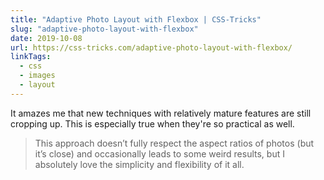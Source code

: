 ```yaml
---
title: "Adaptive Photo Layout with Flexbox | CSS-Tricks"
slug: "adaptive-photo-layout-with-flexbox"
date: 2019-10-08
url: https://css-tricks.com/adaptive-photo-layout-with-flexbox/
linkTags:
  - css
  - images
  - layout
---
```


It amazes me that new techniques with relatively mature features are still cropping up. This is especially true when they're so practical as well.

> This approach doesn’t fully respect the aspect ratios of photos (but it’s close) and occasionally leads to some weird results, but I absolutely love the simplicity and flexibility of it all.
